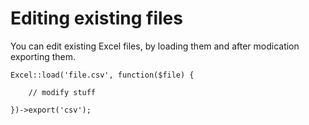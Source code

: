 # Editing existing files

You can edit existing Excel files, by loading them and after modication exporting them.

    Excel::load('file.csv', function($file) {

        // modify stuff

    })->export('csv');